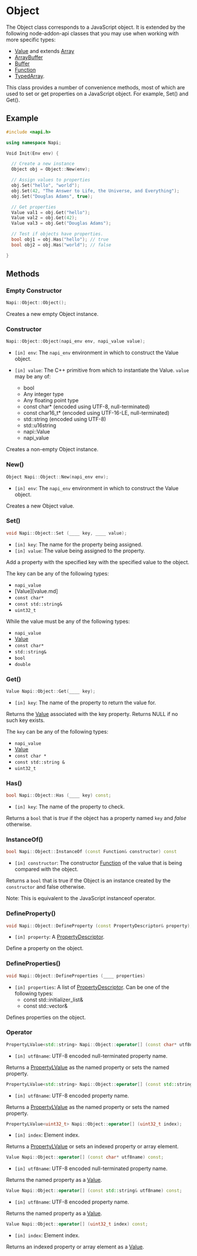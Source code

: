 # Object

The Object class corresponds to a JavaScript object. It is extended by the following node-addon-api classes that you may use when working with more specific types:

- [Value](value.md) and extends [Array](array.md)
- [ArrayBuffer](array_buffer.md)
- [Buffer<T>](buffer.md)
- [Function](function.md)
- [TypedArray](typed_array.md). 

This class provides a number of convenience methods, most of which are used to set or get properties on a JavaScript object. For example, Set() and Get().

## Example
```cpp
#include <napi.h>

using namespace Napi;

Void Init(Env env) {

  // Create a new instance
  Object obj = Object::New(env);

  // Assign values to properties
  obj.Set("hello", "world");
  obj.Set(42, "The Answer to Life, the Universe, and Everything");
  obj.Set("Douglas Adams", true);

  // Get properties
  Value val1 = obj.Get("hello");
  Value val2 = obj.Get(42);
  Value val3 = obj.Get("Douglas Adams");

  // Test if objects have properties.
  bool obj1 = obj.Has("hello"); // true
  bool obj2 = obj.Has("world"); // false

}
```

## Methods

### Empty Constructor 

```cpp
Napi::Object::Object();
```
Creates a new empty Object instance. 

### Constructor

```cpp
Napi::Object::Object(napi_env env, napi_value value);
```
- `[in] env`: The `napi_env` environment in which to construct the Value object.

- `[in] value`: The C++ primitive from which to instantiate the Value. `value` may be any of:
  - bool
  - Any integer type
  - Any floating point type
  - const char* (encoded using UTF-8, null-terminated)
  - const char16_t* (encoded using UTF-16-LE, null-terminated)
  - std::string (encoded using UTF-8)
  - std::u16string
  - napi::Value
  - napi_value

Creates a non-empty Object instance.

### New()

```cpp
Object Napi::Object::New(napi_env env);
```
- `[in] env`: The `napi_env` environment in which to construct the Value object.

Creates a new Object value.

### Set() 

```cpp
void Napi::Object::Set (____ key, ____ value);
```
- `[in] key`: The name for the property being assigned.
- `[in] value`: The value being assigned to the property.

Add a property with the specified key with the specified value to the object.

The key can be any of the following types:
- `napi_value`
- [Value][value.md]
- `const char*`
- `const std::string&`
- `uint32_t`

While the value must be any of the following types:
- `napi_value`
- [Value](value.md)
- `const char*`
- `std::string&`
- `bool`
- `double`

### Get()

```cpp
Value Napi::Object::Get(____ key);
```
- `[in] key`: The name of the property to return the value for.

Returns the [Value](value.md) associated with the key property. Returns NULL if no such key exists.

The `key` can be any of the following types:
- `napi_value`
- [Value](value.md)
- `const char *`
- `const std::string &`
- `uint32_t`

### Has()

```cpp
bool Napi::Object::Has (____ key) const;
```
- `[in] key`: The name of the property to check.

Returns a `bool` that is *true* if the object has a property named `key` and *false* otherwise.

### InstanceOf()

```cpp
bool Napi::Object::InstanceOf (const Function& constructor) const
```
- `[in] constructor`: The constructor [Function](function.md) of the value that is being compared with the object.

Returns a `bool` that is true if the Object is an instance created by the `constructor` and false otherwise.

Note: This is equivalent to the JavaScript instanceof operator.

### DefineProperty()

```cpp
void Napi::Object::DefineProperty (const PropertyDescriptor& property);
```
- `[in] property`: A [PropertyDescriptor](propertydescriptor.md).

Define a property on the object.

### DefineProperties()

```cpp
void Napi::Object::DefineProperties (____ properties)
```
- `[in] properties`: A list of [PropertyDescriptor](propertydescriptor.md). Can be one of the following types:
	- const std::initializer_list<PropertyDescriptor>&
	- const std::vector<PropertyDescriptor>&

Defines properties on the object.

### Operator[]()

```cpp
PropertyLValue<std::string> Napi::Object::operator[] (const char* utf8name);
```
- `[in] utf8name`: UTF-8 encoded null-terminated property name.

Returns a [PropertyLValue](propertylvalue.md) as the named property or sets the named property.

```cpp
PropertyLValue<std::string> Napi::Object::operator[] (const std::string& utf8name);
```
- `[in] utf8name`: UTF-8 encoded property name.

Returns a [PropertyLValue](propertylvalue.md) as the named property or sets the named property.

```cpp
PropertyLValue<uint32_t> Napi::Object::operator[] (uint32_t index);
```
- `[in] index`: Element index.

Returns a [PropertyLValue](propertylvalue.md) or sets an indexed property or array element.

```cpp
Value Napi::Object::operator[] (const char* utf8name) const;
```
- `[in] utf8name`: UTF-8 encoded null-terminated property name.

Returns the named property as a [Value](value.md).

```cpp
Value Napi::Object::operator[] (const std::string& utf8name) const;
```
- `[in] utf8name`: UTF-8 encoded property name.

Returns the named property as a [Value](value.md).

```cpp
Value Napi::Object::operator[] (uint32_t index) const;
```
- `[in] index`: Element index.

Returns an indexed property or array element as a [Value](value.md).
